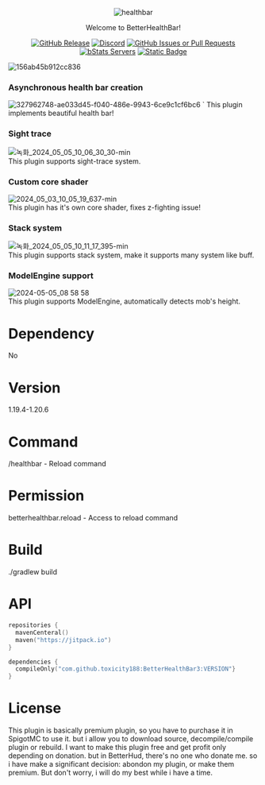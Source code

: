 <div align="center">  
  
![healthbar](https://github.com/toxicity188/BetterHealthBar3/assets/114675706/8af7d97c-3277-42f7-bccd-d5e124dfa5df)  

Welcome to BetterHealthBar!

[![GitHub Release](https://img.shields.io/github/v/release/toxicity188/BetterHealthBar?display_name=release&style=for-the-badge&logo=kotlin)](https://github.com/toxicity188/BetterHealthBar/releases/latest)
[![Discord](https://img.shields.io/badge/Discord-%235865F2.svg?style=for-the-badge&logo=discord&logoColor=white)](https://discord.com/invite/rePyFESDbk) 
[![GitHub Issues or Pull Requests](https://img.shields.io/github/issues/toxicity188/BetterHealthBar?style=for-the-badge&logo=github)](https://github.com/toxicity188/BetterHealthBar/issues) 
[![bStats Servers](https://img.shields.io/bstats/servers/21802?style=for-the-badge&logo=minecraft&label=bStats&color=0%2C150%2C136%2C0)](https://bstats.org/plugin/bukkit/BetterHealthBar/21802)
[![Static Badge](https://img.shields.io/badge/paypal-toxicity-blue?style=for-the-badge&logo=paypal)](https://www.paypal.com/paypalme/toxicity188?country.x=KR&locale.x=en_US)

</div>

![156ab45b912cc836](https://github.com/toxicity188/BetterHealthBar3/assets/114675706/b6a9871b-0e96-48d1-84c5-7dd491576c4b)  

### Asynchronous health bar creation
![327962748-ae033d45-f040-486e-9943-6ce9c1cf6bc6](https://github.com/toxicity188/BetterHealthBar3/assets/114675706/64a96e7a-04ac-4ae2-b9e0-9b71a62de04b)  ` 
This plugin implements beautiful health bar!

### Sight trace
![녹화_2024_05_05_10_06_30_30-min](https://github.com/toxicity188/BetterHealthBar3/assets/114675706/abf00cfb-0e8c-42b9-ab37-525742e07a79)  
This plugin supports sight-trace system.

### Custom core shader
![2024_05_03_10_05_19_637-min](https://github.com/toxicity188/BetterHealthBar3/assets/114675706/7a0efa03-a6e7-42fd-b38e-a92d69503ad3)  
This plugin has it's own core shader, fixes z-fighting issue!

### Stack system
![녹화_2024_05_05_10_11_17_395-min](https://github.com/toxicity188/BetterHealthBar3/assets/114675706/d0903a79-e55d-4634-babb-063af2ef0c7c)  
This plugin supports stack system, make it supports many system like buff.

### ModelEngine support
![2024-05-05_08 58 58](https://github.com/toxicity188/BetterHealthBar3/assets/114675706/4d87bab8-a3d9-4df6-957c-d04c8f490282)  
This plugin supports ModelEngine, automatically detects mob's height.

# Dependency
No

# Version
1.19.4-1.20.6

# Command
/healthbar - Reload command

# Permission
betterhealthbar.reload - Access to reload command

# Build
./gradlew build

# API
``` kotlin
repositories {
  mavenCenteral()
  maven("https://jitpack.io")
}

dependencies {
  compileOnly("com.github.toxicity188:BetterHealthBar3:VERSION"}
}
```
# License
This plugin is basically premium plugin, so you have to purchase it in SpigotMC to use it. but i allow you to download source, decompile/compile plugin or rebuild. I want to make this plugin free and get profit only depending on donation. but in BetterHud, there's no one who donate me. so i have make a significant decision: abondon my plugin, or make them premium. But don't worry, i will do my best while i have a time.
